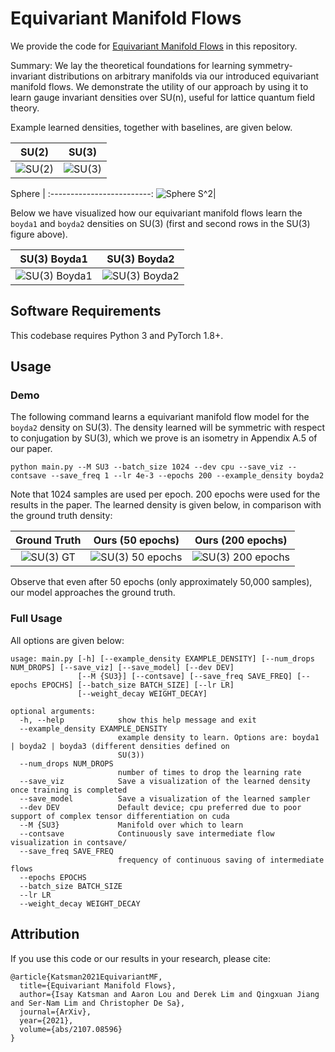 # Equivariant Manifold Flows

We provide the code for [Equivariant Manifold Flows](https://arxiv.org/abs/2107.08596) in this repository.

Summary: We lay the theoretical foundations for learning symmetry-invariant distributions on arbitrary manifolds via our introduced equivariant manifold flows. We demonstrate the utility of our approach by using it to learn gauge invariant densities over SU(n), useful for lattice quantum field theory.

Example learned densities, together with baselines, are given below.

SU(2)             |  SU(3)
:-------------------------:|:-------------------------:
![SU(2)](https://i.imgur.com/FrDmsBG.png)| ![SU(3)](https://i.imgur.com/h2LJWDd.png)

Sphere            |
:-------------------------:
![Sphere S^2](https://i.imgur.com/gd3IeGF.png)|

Below we have visualized how our equivariant manifold flows learn the `boyda1` and `boyda2` densities on SU(3) (first and second rows in the SU(3) figure above).

SU(3) Boyda1             |  SU(3) Boyda2 
:-------------------------:|:-------------------------:
![SU(3) Boyda1](https://media3.giphy.com/media/NbWVIBxjLsd16sxn58/giphy.gif)| ![SU(3) Boyda2](https://media.giphy.com/media/7p3PBzoD5XYdfwCFfK/giphy.gif)

## Software Requirements
This codebase requires Python 3 and PyTorch 1.8+.

## Usage

### Demo

The following command learns a equivariant manifold flow model for the `boyda2` density on SU(3). The density learned will be symmetric with respect to conjugation by SU(3), which we prove is an isometry in Appendix A.5 of our paper.

```
python main.py --M SU3 --batch_size 1024 --dev cpu --save_viz --contsave --save_freq 1 --lr 4e-3 --epochs 200 --example_density boyda2
```

Note that 1024 samples are used per epoch. 200 epochs were used for the results in the paper. The learned density is given below, in comparison with the ground truth density:

Ground Truth             |  Ours (50 epochs)         |    Ours (200 epochs)
:-------------------------:|:-------------------------:|:---------------------:
![SU(3) GT](https://i.imgur.com/eJOVxV3.png)| ![SU(3) 50 epochs](https://i.imgur.com/RDSe1O7.png) | ![SU(3) 200 epochs](https://i.imgur.com/oVNKrxo.png)

Observe that even after 50 epochs (only approximately 50,000 samples), our model approaches the ground truth.

### Full Usage

All options are given below:

```
usage: main.py [-h] [--example_density EXAMPLE_DENSITY] [--num_drops NUM_DROPS] [--save_viz] [--save_model] [--dev DEV]
               [--M {SU3}] [--contsave] [--save_freq SAVE_FREQ] [--epochs EPOCHS] [--batch_size BATCH_SIZE] [--lr LR]
               [--weight_decay WEIGHT_DECAY]

optional arguments:
  -h, --help            show this help message and exit
  --example_density EXAMPLE_DENSITY
                        example density to learn. Options are: boyda1 | boyda2 | boyda3 (different densities defined on
                        SU(3))
  --num_drops NUM_DROPS
                        number of times to drop the learning rate
  --save_viz            Save a visualization of the learned density once training is completed
  --save_model          Save a visualization of the learned sampler
  --dev DEV             Default device; cpu preferred due to poor support of complex tensor differentiation on cuda
  --M {SU3}             Manifold over which to learn
  --contsave            Continuously save intermediate flow visualization in contsave/
  --save_freq SAVE_FREQ
                        frequency of continuous saving of intermediate flows
  --epochs EPOCHS
  --batch_size BATCH_SIZE
  --lr LR
  --weight_decay WEIGHT_DECAY
```

## Attribution

If you use this code or our results in your research, please cite:

```
@article{Katsman2021EquivariantMF,
  title={Equivariant Manifold Flows},
  author={Isay Katsman and Aaron Lou and Derek Lim and Qingxuan Jiang and Ser-Nam Lim and Christopher De Sa},
  journal={ArXiv},
  year={2021},
  volume={abs/2107.08596}
}
```
